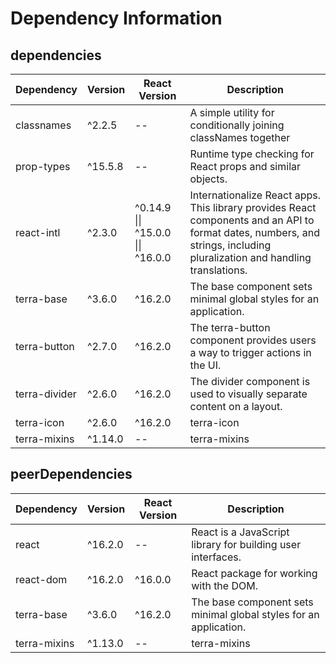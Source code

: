 # Dependency Information

## dependencies
| Dependency | Version | React Version | Description |
|-|-|-|-|
| classnames | ^2.2.5 | -- | A simple utility for conditionally joining classNames together |
| prop-types | ^15.5.8 | -- | Runtime type checking for React props and similar objects. |
| react-intl | ^2.3.0 | ^0.14.9 \|\| ^15.0.0 \|\| ^16.0.0 | Internationalize React apps. This library provides React components and an API to format dates, numbers, and strings, including pluralization and handling translations. |
| terra-base | ^3.6.0 | ^16.2.0 | The base component sets minimal global styles for an application. |
| terra-button | ^2.7.0 | ^16.2.0 | The terra-button component provides users a way to trigger actions in the UI. |
| terra-divider | ^2.6.0 | ^16.2.0 | The divider component is used to visually separate content on a layout. |
| terra-icon | ^2.6.0 | ^16.2.0 | terra-icon |
| terra-mixins | ^1.14.0 | -- | terra-mixins |

## peerDependencies
| Dependency | Version | React Version | Description |
|-|-|-|-|
| react | ^16.2.0 | -- | React is a JavaScript library for building user interfaces. |
| react-dom | ^16.2.0 | ^16.0.0 | React package for working with the DOM. |
| terra-base | ^3.6.0 | ^16.2.0 | The base component sets minimal global styles for an application. |
| terra-mixins | ^1.13.0 | -- | terra-mixins |
